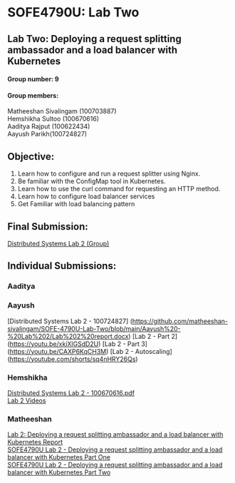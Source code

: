 # SOFE4790U: Lab Two
## Lab Two: Deploying a request splitting ambassador and a load balancer with Kubernetes<br>
#### Group number: 9
#### Group members: 
Matheeshan Sivalingam (100703887)<br>
Hemshikha Sultoo (100670616) <br>
Aaditya Rajput (100622434) <br>
Aayush Parikh(100724827) 

## Objective:
1. Learn how to configure and run a request splitter using Nginx. 
2. Be familiar with the ConfigMap tool in Kubernetes. 
3. Learn how to use the curl command for requesting an HTTP method. 
4. Learn how to configure load balancer services  
5. Get Familiar with load balancing pattern 

## Final Submission:
[Distributed Systems Lab 2 (Group)](https://docs.google.com/document/d/1aoa08riL0YpF1dDGhYEXddOD_ZBsz7GnYUKZBMZhhGY/edit?usp=sharing)<br>

## Individual Submissions:

### Aaditya


### Aayush
[Distributed Systems Lab 2 - 100724827] (https://github.com/matheeshan-sivalingam/SOFE-4790U-Lab-Two/blob/main/Aayush%20-%20Lab%202/Lab%202%20report.docx)
[Lab 2 - Part 2] (https://youtu.be/xkiXlGSdD2U)
[Lab 2 - Part 3] (https://youtu.be/CAXP6KqCH3M)
[Lab 2 - Autoscaling] (https://youtube.com/shorts/sq4nHRY26Qs)


### Hemshikha 
[Distributed Systems Lab 2 - 100670616.pdf](https://github.com/matheeshan-sivalingam/SOFE-4790U-Lab-Two/blob/main/Hemshikha%20-%20Lab2/Distributed%20Systems%20Lab%202%20-%20100670616.pdf)<br>
[Lab 2 Videos](https://drive.google.com/drive/folders/1gyiVFTrn_n7ga4bEZAI1sKPq0ZwX_5YH?usp=sharing)

### Matheeshan 
[Lab 2: Deploying a request splitting ambassador and a load balancer with Kubernetes Report](https://github.com/matheeshan-sivalingam/SOFE-4790U-Lab-Two/blob/main/Matheeshan/Lab%202_%20Deploying%20a%20request%20splitting%20ambassador%20and%20a%20load%20balancer%20with%20Kubernetes.pdf)<br>
[SOFE4790U Lab 2 - Deploying a request splitting ambassador and a load balancer with Kubernetes Part One](https://youtu.be/4UeaUb6t89c)<br>
[SOFE4790U Lab 2 - Deploying a request splitting ambassador and a load balancer with Kubernetes Part Two](https://youtu.be/31fYNdmSWVM)





